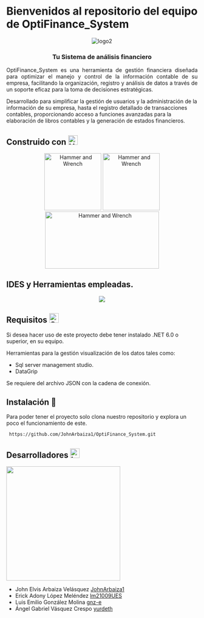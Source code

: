 # Bienvenidos al repositorio del equipo de OptiFinance_System
<div align ="center">

![logo2](https://github.com/user-attachments/assets/497c217f-44ee-4968-bf73-7749e7ee497a)

  <h3> Tu Sistema de análisis financiero</h3>
</div>

<p align="justify">
  OptiFinance_System es una herramienta de gestión
   financiera diseñada para optimizar el manejo y control de la información contable de su empresa, facilitando la organización, registro y análisis de datos a través de un 
   soporte eficaz para la toma de decisiones estratégicas.

   Desarrollado para simplificar la gestión de usuarios y la administración de la información de su empresa, hasta el registro detallado de transacciones
    contables, proporcionando acceso a funciones avanzadas para la elaboración de libros contables y la generación de estados financieros.
</p>

## Construido con <img src="https://raw.githubusercontent.com/Tarikul-Islam-Anik/Animated-Fluent-Emojis/master/Emojis/Objects/Hammer%20and%20Wrench.png" alt="Hammer and Wrench" width="25" height="25" />

<div align ="center">

<img src="https://upload.wikimedia.org/wikipedia/commons/thumb/d/d2/C_Sharp_Logo_2023.svg/800px-C_Sharp_Logo_2023.svg.png" alt="Hammer and Wrench" width="150" height="150" />

<img src="https://upload.wikimedia.org/wikipedia/commons/thumb/7/7d/Microsoft_.NET_logo.svg/640px-Microsoft_.NET_logo.svg.png" alt="Hammer and Wrench" width="150" height="150" />
<img src="https://acmeware.com/images/logos/sqlserver-logo-500x236.png" alt="Hammer and Wrench" width="300" height="150" />

</div>

## IDES y Herramientas empleadas.
<p align="center">
  <a href="https://skillicons.dev">
    <img src="https://skillicons.dev/icons?i=git,github,rider,visualstudio,discord" />
  </a>
</p>

## Requisitos <img src="https://raw.githubusercontent.com/Tarikul-Islam-Anik/Animated-Fluent-Emojis/master/Emojis/Objects/Clipboard.png" alt="Clipboard" width="25" height="25" />

Si desea hacer uso de este proyecto debe tener instalado .NET 6.0 o superior, en su equipo.

Herramientas para la gestión visualización de los datos tales como:
* Sql server management studio.
* DataGrip

Se requiere del archivo JSON con la cadena de conexión.

 ## Instalación 🔧
  Para poder tener el proyecto solo clona nuestro repositorio y explora un poco el funcionamiento de este.

  ```
   https://github.com/JohnArbaiza1/OptiFinance_System.git
  ```

## Desarrolladores <img src="https://raw.githubusercontent.com/Tarikul-Islam-Anik/Animated-Fluent-Emojis/master/Emojis/Objects/Laptop.png" alt="Laptop" width="25" height="25" />

<img src="https://user-images.githubusercontent.com/74038190/235224431-e8c8c12e-6826-47f1-89fb-2ddad83b3abf.gif" width="300px" >

* John Elvis Arbaiza Velásquez  <a href="https://github.com/JohnArbaiza1" >JohnArbaiza1 </a>
* Erick Adony López Meléndez <a href="https://github.com/lm21009UES" > lm21009UES </a>
* Luis Emilio González Molina <a href="https://github.com/gnz-e" >gnz-e </a>
* Ángel Gabriel Vásquez Crespo <a href="https://github.com/yurdeth" >yurdeth</a>
  







